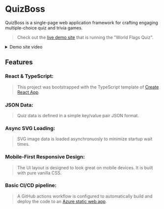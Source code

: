 # QuizBoss

QuizBoss is a single-page web application framework for crafting engaging multiple-choice quiz and trivia games.
> Check out the [live demo site](https://white-desert-06da4b010.5.azurestaticapps.net/) that is running the "World Flags Quiz".
<details>
  <summary>Demo site video</summary>
  
  https://github.com/user-attachments/assets/4e0bbb29-d85a-4026-ba6f-787f4f5d2197
</details>


## Features

### React & TypeScript:
> This project was bootstrapped with the TypeScript template of [Create React App](https://github.com/facebook/create-react-app).

### JSON Data:
> Quiz data is defined in a simple key/value pair JSON format.

### Async SVG Loading:
> SVG image data is loaded asynchronuosly to minimize startup wait times.

### Mobile-First Responsive Design:
> The UI layout is designed to look great on mobile devices. It is built with pure vanilla CSS.

### Basic CI/CD pipeline:
> A GitHub actions workflow is configured to automatically build and deploy the code to an [Azure static web app](https://azure.microsoft.com/en-us/products/app-service/static).





